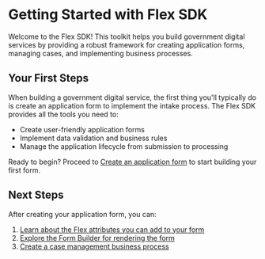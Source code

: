 # Getting Started with Flex SDK

Welcome to the Flex SDK! This toolkit helps you build government digital services by providing a robust framework for creating application forms, managing cases, and implementing business processes.

## Your First Steps

When building a government digital service, the first thing you'll typically do is create an application form to implement the intake process. The Flex SDK provides all the tools you need to:

- Create user-friendly application forms
- Implement data validation and business rules
- Manage the application lifecycle from submission to processing

Ready to begin? Proceed to [Create an application form](./intake-application-forms.md) to start building your first form.

## Next Steps

After creating your application form, you can:

1. [Learn about the Flex attributes you can add to your form](./flex-attributes.md)
2. [Explore the Form Builder for rendering the form](./multi-page-form-builder.md)
3. [Create a case management business process](./docs/case-management-business-process.md)
